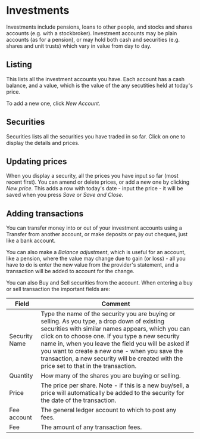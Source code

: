 # Investments

Investments include pensions, loans to other people, and stocks and shares accounts (e.g. with a stockbroker). Investment accounts may be plain accounts (as for a pension), or may hold both cash and securities (e.g. shares and unit trusts) which vary in value from day to day.

## Listing

This lists all the investment accounts you have. Each account has a cash balance, and a value, which is the value of the any secutities held at today's price.

To add a new one, click *New Account*.

## Securities

Securities lists all the securities you have traded in so far. Click on one to display the details and prices.

## Updating prices

When you display a security, all the prices you have input so far (most recent first). You can amend or delete prices, or add a new one by clicking *New price*. This adds a row with today's date - input the price - it will be saved when you press *Save* or *Save and Close*.

## Adding transactions

You can transfer money into or out of your investment accounts using a Transfer from another account, or make deposits or pay out cheques, just like a bank account. 

You can also make a *Balance adjustment*, which is useful for an account, like a pension, where the value may change due to gain (or loss) - all you have to do is enter the new value from the provider's statement, and a transaction will be added to account for the change.

You can also Buy and Sell securities from the account. When entering a buy or sell transaction the important fields are:

|Field|Comment|
|-----|-------|
|Security Name|Type the name of the security you are buying or selling. As you type, a drop down of existing securities with similar names appears, which you can click on to choose one. If you type a new security name in, when you leave the field you will be asked if you want to create a new one - when you save the transaction, a new security will be created with the price set to that in the transaction.|
|Quantity|How many of the shares you are buying or selling.|
|Price|The price per share. Note - if this is a new buy/sell, a price will automatically be added to the security for the date of the transaction.|
|Fee account|The general ledger account to which to post any fees.|
|Fee|The amount of any transaction fees.|

